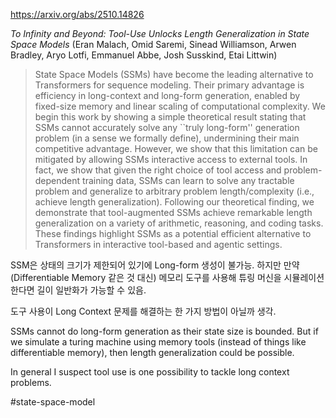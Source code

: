 https://arxiv.org/abs/2510.14826

*To Infinity and Beyond: Tool-Use Unlocks Length Generalization in State Space Models* (Eran Malach, Omid Saremi, Sinead Williamson, Arwen Bradley, Aryo Lotfi, Emmanuel Abbe, Josh Susskind, Etai Littwin)

> State Space Models (SSMs) have become the leading alternative to Transformers for sequence modeling. Their primary advantage is efficiency in long-context and long-form generation, enabled by fixed-size memory and linear scaling of computational complexity. We begin this work by showing a simple theoretical result stating that SSMs cannot accurately solve any ``truly long-form'' generation problem (in a sense we formally define), undermining their main competitive advantage. However, we show that this limitation can be mitigated by allowing SSMs interactive access to external tools. In fact, we show that given the right choice of tool access and problem-dependent training data, SSMs can learn to solve any tractable problem and generalize to arbitrary problem length/complexity (i.e., achieve length generalization). Following our theoretical finding, we demonstrate that tool-augmented SSMs achieve remarkable length generalization on a variety of arithmetic, reasoning, and coding tasks. These findings highlight SSMs as a potential efficient alternative to Transformers in interactive tool-based and agentic settings.

SSM은 상태의 크기가 제한되어 있기에 Long-form 생성이 불가능. 하지만 만약 (Differentiable Memory 같은 것 대신) 메모리 도구를 사용해 튜링 머신을 시뮬레이션한다면 길이 일반화가 가능할 수 있음.

도구 사용이 Long Context 문제를 해결하는 한 가지 방법이 아닐까 생각.

SSMs cannot do long-form generation as their state size is bounded. But if we simulate a turing machine using memory tools (instead of things like differentiable memory), then length generalization could be possible.

In general I suspect tool use is one possibility to tackle long context problems.

#state-space-model 